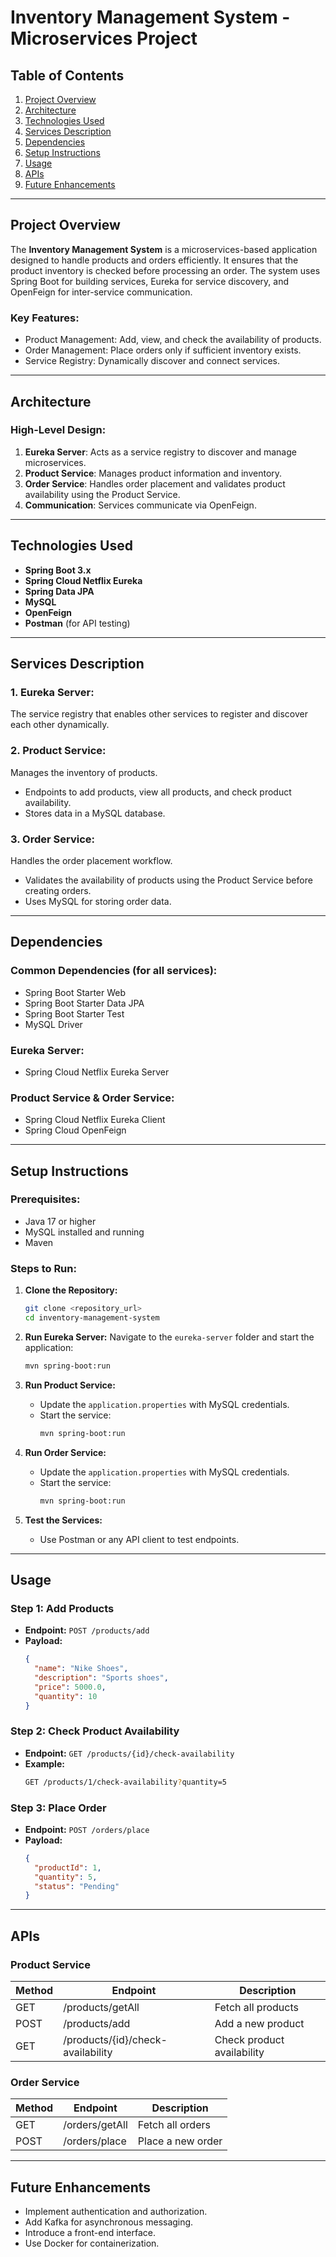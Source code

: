 # Inventory Management System - Microservices Project

## Table of Contents
1. [Project Overview](#project-overview)
2. [Architecture](#architecture)
3. [Technologies Used](#technologies-used)
4. [Services Description](#services-description)
5. [Dependencies](#dependencies)
6. [Setup Instructions](#setup-instructions)
7. [Usage](#usage)
8. [APIs](#apis)
9. [Future Enhancements](#future-enhancements)

---

## Project Overview

The **Inventory Management System** is a microservices-based application designed to handle products and orders efficiently. It ensures that the product inventory is checked before processing an order. The system uses Spring Boot for building services, Eureka for service discovery, and OpenFeign for inter-service communication.

### Key Features:
- Product Management: Add, view, and check the availability of products.
- Order Management: Place orders only if sufficient inventory exists.
- Service Registry: Dynamically discover and connect services.

---

## Architecture

### High-Level Design:
1. **Eureka Server**: Acts as a service registry to discover and manage microservices.
2. **Product Service**: Manages product information and inventory.
3. **Order Service**: Handles order placement and validates product availability using the Product Service.
4. **Communication**: Services communicate via OpenFeign.

---

## Technologies Used
- **Spring Boot 3.x**
- **Spring Cloud Netflix Eureka**
- **Spring Data JPA**
- **MySQL**
- **OpenFeign**
- **Postman** (for API testing)

---

## Services Description

### 1. **Eureka Server**:
The service registry that enables other services to register and discover each other dynamically.

### 2. **Product Service**:
Manages the inventory of products.
- Endpoints to add products, view all products, and check product availability.
- Stores data in a MySQL database.

### 3. **Order Service**:
Handles the order placement workflow.
- Validates the availability of products using the Product Service before creating orders.
- Uses MySQL for storing order data.

---

## Dependencies
### Common Dependencies (for all services):
- Spring Boot Starter Web
- Spring Boot Starter Data JPA
- Spring Boot Starter Test
- MySQL Driver

### Eureka Server:
- Spring Cloud Netflix Eureka Server

### Product Service & Order Service:
- Spring Cloud Netflix Eureka Client
- Spring Cloud OpenFeign

---

## Setup Instructions

### Prerequisites:
- Java 17 or higher
- MySQL installed and running
- Maven

### Steps to Run:
1. **Clone the Repository:**
   ```bash
   git clone <repository_url>
   cd inventory-management-system
   ```

2. **Run Eureka Server:**
   Navigate to the `eureka-server` folder and start the application:
   ```bash
   mvn spring-boot:run
   ```

3. **Run Product Service:**
   - Update the `application.properties` with MySQL credentials.
   - Start the service:
     ```bash
     mvn spring-boot:run
     ```

4. **Run Order Service:**
   - Update the `application.properties` with MySQL credentials.
   - Start the service:
     ```bash
     mvn spring-boot:run
     ```

5. **Test the Services:**
   - Use Postman or any API client to test endpoints.

---

## Usage

### Step 1: Add Products
- **Endpoint:** `POST /products/add`
- **Payload:**
  ```json
  {
    "name": "Nike Shoes",
    "description": "Sports shoes",
    "price": 5000.0,
    "quantity": 10
  }
  ```

### Step 2: Check Product Availability
- **Endpoint:** `GET /products/{id}/check-availability`
- **Example:**
  ```bash
  GET /products/1/check-availability?quantity=5
  ```

### Step 3: Place Order
- **Endpoint:** `POST /orders/place`
- **Payload:**
  ```json
  {
    "productId": 1,
    "quantity": 5,
    "status": "Pending"
  }
  ```

---

## APIs

### Product Service
| Method | Endpoint                      | Description              |
|--------|-------------------------------|--------------------------|
| GET    | /products/getAll              | Fetch all products       |
| POST   | /products/add                 | Add a new product        |
| GET    | /products/{id}/check-availability | Check product availability |

### Order Service
| Method | Endpoint        | Description        |
|--------|-----------------|--------------------|
| GET    | /orders/getAll  | Fetch all orders  |
| POST   | /orders/place   | Place a new order |

---

## Future Enhancements
- Implement authentication and authorization.
- Add Kafka for asynchronous messaging.
- Introduce a front-end interface.
- Use Docker for containerization.



